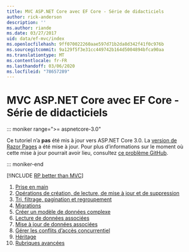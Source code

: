 ```yaml
---
title: MVC ASP.NET Core avec EF Core - Série de didacticiels
author: rick-anderson
description: ''
ms.author: riande
ms.date: 03/27/2017
uid: data/ef-mvc/index
ms.openlocfilehash: 9ff070022260aae597d71b2da8d342f41f0c976b
ms.sourcegitcommit: 9a129f5f3e31cc449742b164d5004894bfca90aa
ms.translationtype: MT
ms.contentlocale: fr-FR
ms.lasthandoff: 03/06/2020
ms.locfileid: "78657289"
---
```

# <a name="aspnet-core-mvc-with-ef-core---tutorial-series"></a>MVC ASP.NET Core avec EF Core - Série de didacticiels

::: moniker range=">= aspnetcore-3.0"

Ce tutoriel n’a **pas** été mis à jour vers ASP.NET Core 3.0. La [version de Razor Pages](xref:data/ef-rp/intro) a été mise à jour. Pour plus d’informations sur le moment où cette mise à jour pourrait avoir lieu, consultez [ce problème GitHub](https://github.com/dotnet/AspNetCore.Docs/issues/13920).

::: moniker-end

[!INCLUDE [RP better than MVC](../../includes/RP-EF/rp-over-mvc.md)]

1. [Prise en main](xref:data/ef-mvc/intro)
1. [Opérations de création, de lecture, de mise à jour et de suppression](xref:data/ef-mvc/crud)
1. [Tri, filtrage, pagination et regroupement](xref:data/ef-mvc/sort-filter-page)
1. [Migrations](xref:data/ef-mvc/migrations)
1. [Créer un modèle de données complexe](xref:data/ef-mvc/complex-data-model)
1. [Lecture de données associées](xref:data/ef-mvc/read-related-data)
1. [Mise à jour de données associées](xref:data/ef-mvc/update-related-data)
1. [Gérer les conflits d’accès concurrentiel](xref:data/ef-mvc/concurrency)
1. [Héritage](xref:data/ef-mvc/inheritance)
1. [Rubriques avancées](xref:data/ef-mvc/advanced)
